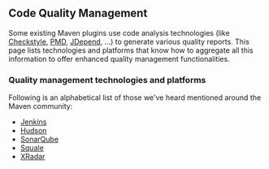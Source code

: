 ## Code Quality Management

Some existing Maven plugins use code analysis technologies (like
[Checkstyle][Checkstyle], [PMD][PMD], [JDepend][JDepend], ...) to generate various quality reports. This
page lists technologies and platforms that know how to aggregate all
this information to offer enhanced quality management functionalities.

### Quality management technologies and platforms

Following is an alphabetical list of those we've heard mentioned around
the Maven community:

-   [Jenkins](https://jenkins-ci.org)
-   [Hudson](https://hudson-ci.org)
-   [SonarQube](http://www.sonarqube.org/)
-   [Squale](http://www.squale.org/)
-   [XRadar](http://xradar.sourceforge.net)

[PMD]: https://maven.apache.org/plugns/maven-pmd-plugin/
[Checkstyle]: https://maven.apache.org/plugns/maven-checkstyle-plugin/
[JDepend]: https://mojohaus.org/jdepend-maven-plugin/
